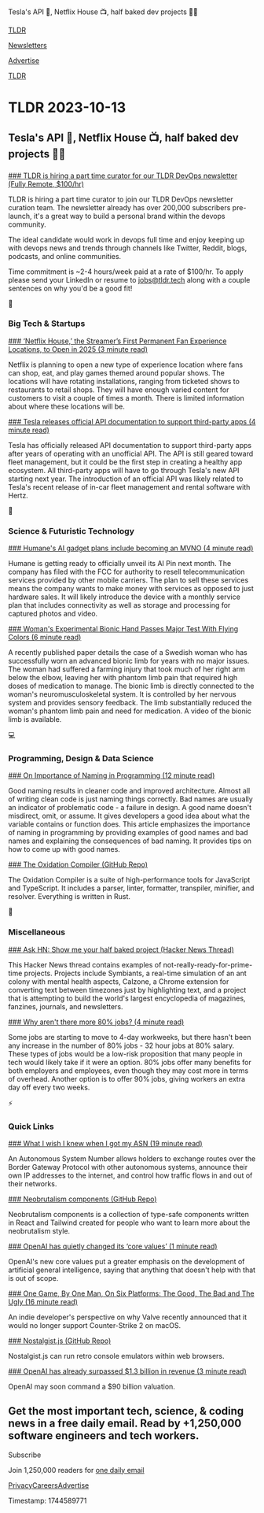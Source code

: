 Tesla's API 🚗, Netflix House 📺, half baked dev projects 👨‍💻

[TLDR](/)

[Newsletters](/newsletters)

[Advertise](https://advertise.tldr.tech/)

[TLDR](/)

# TLDR 2023-10-13

## Tesla's API 🚗, Netflix House 📺, half baked dev projects 👨‍💻

### 

[### TLDR is hiring a part time curator for our TLDR DevOps newsletter (Fully Remote, $100/hr)](jobs@tldr.tech)

TLDR is hiring a part time curator to join our TLDR DevOps newsletter curation team. The newsletter already has over 200,000 subscribers pre-launch, it's a great way to build a personal brand within the devops community.

The ideal candidate would work in devops full time and enjoy keeping up with devops news and trends through channels like Twitter, Reddit, blogs, podcasts, and online communities.

Time commitment is ~2-4 hours/week paid at a rate of $100/hr. To apply please send your LinkedIn or resume to <jobs@tldr.tech> along with a couple sentences on why you'd be a good fit!

📱

### Big Tech & Startups

[### ‘Netflix House,’ the Streamer’s First Permanent Fan Experience Locations, to Open in 2025 (3 minute read)](https://gizmodo.com/netflix-house-permanent-fan-experiences-coming-in-2025-1850922623?utm_source=tldrnewsletter)

Netflix is planning to open a new type of experience location where fans can shop, eat, and play games themed around popular shows. The locations will have rotating installations, ranging from ticketed shows to restaurants to retail shops. They will have enough varied content for customers to visit a couple of times a month. There is limited information about where these locations will be.

[### Tesla releases official API documentation to support third-party apps (4 minute read)](https://electrek.co/2023/10/12/tesla-releases-official-api-documentation-support-third-party-apps/?utm_source=tldrnewsletter)

Tesla has officially released API documentation to support third-party apps after years of operating with an unofficial API. The API is still geared toward fleet management, but it could be the first step in creating a healthy app ecosystem. All third-party apps will have to go through Tesla's new API starting next year. The introduction of an official API was likely related to Tesla's recent release of in-car fleet management and rental software with Hertz.

🚀

### Science & Futuristic Technology

[### Humane's AI gadget plans include becoming an MVNO (4 minute read)](https://www.lowpass.cc/p/humane-ai-pin-cellular-mvno-sam-altman?utm_source=tldrnewsletter)

Humane is getting ready to officially unveil its AI Pin next month. The company has filed with the FCC for authority to resell telecommunication services provided by other mobile carriers. The plan to sell these services means the company wants to make money with services as opposed to just hardware sales. It will likely introduce the device with a monthly service plan that includes connectivity as well as storage and processing for captured photos and video.

[### Woman's Experimental Bionic Hand Passes Major Test With Flying Colors (6 minute read)](https://gizmodo.com/bionic-mia-hand-prosthetic-amputee-phantom-pain-1850919751?utm_source=tldrnewsletter)

A recently published paper details the case of a Swedish woman who has successfully worn an advanced bionic limb for years with no major issues. The woman had suffered a farming injury that took much of her right arm below the elbow, leaving her with phantom limb pain that required high doses of medication to manage. The bionic limb is directly connected to the woman's neuromusculoskeletal system. It is controlled by her nervous system and provides sensory feedback. The limb substantially reduced the woman's phantom limb pain and need for medication. A video of the bionic limb is available.

💻

### Programming, Design & Data Science

[### On Importance of Naming in Programming (12 minute read)](https://wasp-lang.dev/blog/2023/10/12/on-importance-of-naming-in-programming?utm_source=tldrnewsletter)

Good naming results in cleaner code and improved architecture. Almost all of writing clean code is just naming things correctly. Bad names are usually an indicator of problematic code - a failure in design. A good name doesn't misdirect, omit, or assume. It gives developers a good idea about what the variable contains or function does. This article emphasizes the importance of naming in programming by providing examples of good names and bad names and explaining the consequences of bad naming. It provides tips on how to come up with good names.

[### The Oxidation Compiler (GitHub Repo)](https://github.com/web-infra-dev/oxc?utm_source=tldrnewsletter)

The Oxidation Compiler is a suite of high-performance tools for JavaScript and TypeScript. It includes a parser, linter, formatter, transpiler, minifier, and resolver. Everything is written in Rust.

🎁

### Miscellaneous

[### Ask HN: Show me your half baked project (Hacker News Thread)](https://news.ycombinator.com/item?id=37857231)

This Hacker News thread contains examples of not-really-ready-for-prime-time projects. Projects include Symbiants, a real-time simulation of an ant colony with mental health aspects, Calzone, a Chrome extension for converting text between timezones just by highlighting text, and a project that is attempting to build the world's largest encyclopedia of magazines, fanzines, journals, and newsletters.

[### Why aren't there more 80% jobs? (4 minute read)](https://evertpot.com/on-80-percent-jobs/?utm_source=tldrnewsletter)

Some jobs are starting to move to 4-day workweeks, but there hasn't been any increase in the number of 80% jobs - 32 hour jobs at 80% salary. These types of jobs would be a low-risk proposition that many people in tech would likely take if it were an option. 80% jobs offer many benefits for both employers and employees, even though they may cost more in terms of overhead. Another option is to offer 90% jobs, giving workers an extra day off every two weeks.

⚡

### Quick Links

[### What I wish I knew when I got my ASN (19 minute read)](https://quantum5.ca/2023/10/10/what-i-wish-i-knew-when-i-got-my-asn/?utm_source=tldrnewsletter)

An Autonomous System Number allows holders to exchange routes over the Border Gateway Protocol with other autonomous systems, announce their own IP addresses to the internet, and control how traffic flows in and out of their networks.

[### Neobrutalism components (GitHub Repo)](https://github.com/ekmas/neobrutalism-components?utm_source=tldrnewsletter)

Neobrutalism components is a collection of type-safe components written in React and Tailwind created for people who want to learn more about the neobrutalism style.

[### OpenAI has quietly changed its ‘core values’ (1 minute read)](https://www.semafor.com/article/10/12/2023/openai-quietly-changed-its-core-values?utm_source=tldrnewsletter)

OpenAI's new core values put a greater emphasis on the development of artificial general intelligence, saying that anything that doesn't help with that is out of scope.

[### One Game, By One Man, On Six Platforms: The Good, The Bad and The Ugly (16 minute read)](https://ruoyusun.com/2023/10/12/one-game-six-platforms.html?utm_source=tldrnewsletter)

An indie developer's perspective on why Valve recently announced that it would no longer support Counter-Strike 2 on macOS.

[### Nostalgist.js (GitHub Repo)](https://github.com/arianrhodsandlot/nostalgist?utm_source=tldrnewsletter)

Nostalgist.js can run retro console emulators within web browsers.

[### OpenAI has already surpassed $1.3 billion in revenue (3 minute read)](https://invezz.com/news/2023/10/12/openai-surpassed-1-3-billion-in-revenue/?utm_source=tldrnewsletter)

OpenAI may soon command a $90 billion valuation.

## Get the most important tech, science, & coding news in a free daily email. Read by +1,250,000 software engineers and tech workers.

Subscribe

Join 1,250,000 readers for [one daily email](/api/latest/tech)

[Privacy](/privacy)[Careers](https://jobs.ashbyhq.com/tldr.tech)[Advertise](/tech/advertise)

Timestamp: 1744589771